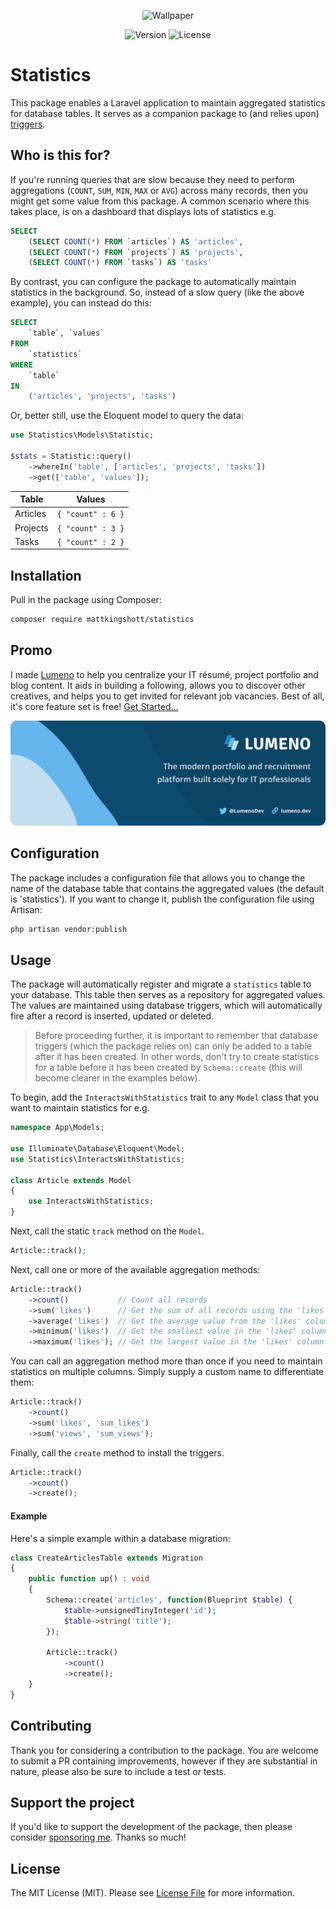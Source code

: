 <!-- Screenshot -->
<p align="center">
    <img src="resources/wallpaper.jpg" alt="Wallpaper">
</p>

<!-- Badges -->
<p align="center">
  <img src="resources/version.svg" alt="Version">
  <img src="resources/license.svg" alt="License">
</p>

# Statistics

This package enables a Laravel application to maintain aggregated statistics for database tables. It serves as a companion package to (and relies upon) [triggers](https://github.com/mattkingshott/triggers).

## Who is this for?

If you're running queries that are slow because they need to perform aggregations (`COUNT`, `SUM`, `MIN`, `MAX` or `AVG`) across many records, then you might get some value from this package. A common scenario where this takes place, is on a dashboard that displays lots of statistics e.g.

```sql
SELECT
    (SELECT COUNT(*) FROM `articles`) AS 'articles',
    (SELECT COUNT(*) FROM `projects`) AS 'projects',
    (SELECT COUNT(*) FROM `tasks`) AS 'tasks'
```

By contrast, you can configure the package to automatically maintain statistics in the background. So, instead of a slow query (like the above example), you can instead do this:

```sql
SELECT
    `table`, `values`
FROM
    `statistics`
WHERE
    `table`
IN
    ('articles', 'projects', 'tasks')
```

Or, better still, use the Eloquent model to query the data:

```php
use Statistics\Models\Statistic;

$stats = Statistic::query()
    ->whereIn('table', ['articles', 'projects', 'tasks'])
    ->get(['table', 'values']);
```

| Table     | Values            |
| --------- | ----------------- |
| Articles  | `{ "count" : 6 }` |
| Projects  | `{ "count" : 3 }` |
| Tasks     | `{ "count" : 2 }` |

## Installation

Pull in the package using Composer:

```bash
composer require mattkingshott/statistics
```

## Promo

I made [Lumeno](https://lumeno.dev) to help you centralize your IT résumé, project portfolio and blog content. It aids in building a following, allows you to discover other creatives, and helps you to get invited for relevant job vacancies. Best of all, it's core feature set is free! [Get Started...](https://lumeno.dev)

<!-- Screenshot -->
<p align="center">
    <a target="_blank" href="https://lumeno.dev">
        <img src="resources/promotion.png" alt="Lumeno" style="max-height:350px">
    </a>
</p>

## Configuration

The package includes a configuration file that allows you to change the name of the database table that contains the aggregated values (the default is 'statistics'). If you want to change it, publish the configuration file using Artisan:

```bash
php artisan vendor:publish
```

## Usage

The package will automatically register and migrate a `statistics` table to your database. This table then serves as a repository for aggregated values. The values are maintained using database triggers, which will automatically fire after a record is inserted, updated or deleted.

> Before proceeding further, it is important to remember that database triggers (which the package relies on) can only be added to a table after it has been created. In other words, don't try to create statistics for a table before it has been created by `Schema::create` (this will become clearer in the examples below).

To begin, add the `InteractsWithStatistics` trait to any `Model` class that you want to maintain statistics for e.g.

```php
namespace App\Models;

use Illuminate\Database\Eloquent\Model;
use Statistics\InteractsWithStatistics;

class Article extends Model
{
    use InteractsWithStatistics;
}
```

Next, call the static `track` method on the `Model`.

```php
Article::track();
```

Next, call one or more of the available aggregation methods:

```php
Article::track()
    ->count()           // Count all records
    ->sum('likes')      // Get the sum of all records using the 'likes' column
    ->average('likes')  // Get the average value from the 'likes' column
    ->minimum('likes')  // Get the smallest value in the 'likes' column
    ->maximum('likes'); // Get the largest value in the 'likes' column
```

You can call an aggregation method more than once if you need to maintain statistics on multiple columns. Simply supply a custom name to differentiate them:

```php
Article::track()
    ->count()
    ->sum('likes', 'sum_likes')
    ->sum('views', 'sum_views');
```

Finally, call the `create` method to install the triggers.

```php
Article::track()
    ->count()
    ->create();
```

#### Example

Here's a simple example within a database migration:

```php
class CreateArticlesTable extends Migration
{
    public function up() : void
    {
        Schema::create('articles', function(Blueprint $table) {
            $table->unsignedTinyInteger('id');
            $table->string('title');
        });

        Article::track()
            ->count()
            ->create();
    }
}
```

## Contributing

Thank you for considering a contribution to the package. You are welcome to submit a PR containing improvements, however if they are substantial in nature, please also be sure to include a test or tests.

## Support the project

If you'd like to support the development of the package, then please consider [sponsoring me](https://www.paypal.com/cgi-bin/webscr?cmd=_s-xclick&hosted_button_id=YBEHLHPF3GUVY&source=url). Thanks so much!

## License

The MIT License (MIT). Please see [License File](LICENSE.md) for more information.
